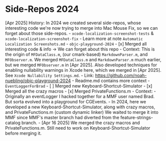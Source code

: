 # Side-Repos 2024

[Apr 2025] History: 
    In 2024 we created several side-repos, whose interesting code we're now trying to merge into Mac Mouse Fix, so we can forget about those side-repos.
    - `xcode-localization-screenshot-tests` & `xcode-localization-screenshot-fix`
        - Learn more at note `Automatic Localization Screenshots.md`
    - `objc-playground-2024`
        - [x] Merged all interesting code & info
            -> We can forget about this repo
        - Context: 
            This is the origin of `MFDataClass.m`, (our cmark-based) `MarkdownParser.m`, and `MFObserver.m`. 
            We merged `MFDataClass.m` and `MarkdownParser.m` much earlier, but we merged `MFObserver.m` in [Apr 2025].
            Also developed techniques for enabling nullability warnings in Xcode here, which we merged in [Apr 2025]. See `Xcode Nullability Settings.md`.
        - Link: https://github.com/noah-nuebling/objc-playground-2024
            - Readme.md contains more context
    - `EventLoggerForBrad`
        - [ ] Merged new Keyboard-Shortcut-Simulator
        - [x] Merged all the crazy macros
        - [x] Merged PrivateFunctions.m
        - Context: 
            - Originally an eventLogger I hacked together for a MMF user named Brad. But sorta evolved into a playground for CGEvents.
            - In 2024, here we developed a new Keyboard-Shortcut-Simulator, along with crazy macros, and PrivateFunctions.m (custom dynamic linker)
                We waited to merge it into MMF since MMF's master branch had diverted from the feature-strings-catalog branch.
            - [Apr 16 2025] We merged the crazy macros and PrivateFunctions.m. Still need to work on Keyboard-Shortcut-Simulator before merging it.
        
